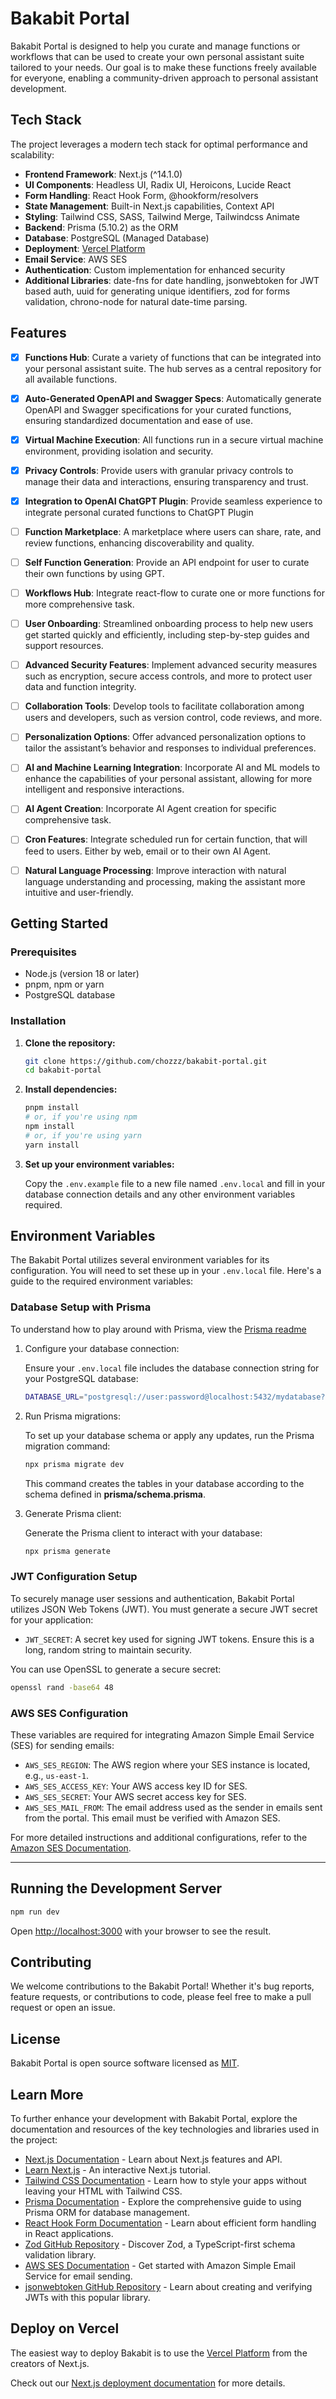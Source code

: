 # Bakabit Portal

Bakabit Portal is designed to help you curate and manage functions or workflows that can be used to create your own personal assistant suite tailored to your needs. Our goal is to make these functions freely available for everyone, enabling a community-driven approach to personal assistant development.

## Tech Stack

The project leverages a modern tech stack for optimal performance and scalability:

- **Frontend Framework**: Next.js (^14.1.0)
- **UI Components**: Headless UI, Radix UI, Heroicons, Lucide React
- **Form Handling**: React Hook Form, @hookform/resolvers
- **State Management**: Built-in Next.js capabilities, Context API
- **Styling**: Tailwind CSS, SASS, Tailwind Merge, Tailwindcss Animate
- **Backend**: Prisma (5.10.2) as the ORM
- **Database**: PostgreSQL (Managed Database)
- **Deployment**: [Vercel Platform](https://vercel.com/new?utm_medium=default-template&filter=next.js&utm_source=create-next-app&utm_campaign=create-next-app-readme)
- **Email Service**: AWS SES
- **Authentication**: Custom implementation for enhanced security
- **Additional Libraries**: date-fns for date handling, jsonwebtoken for JWT based auth, uuid for generating unique identifiers, zod for forms validation, chrono-node for natural date-time parsing.


## Features

- [x] **Functions Hub**: Curate a variety of functions that can be integrated into your personal assistant suite. The hub serves as a central repository for all available functions.
- [x] **Auto-Generated OpenAPI and Swagger Specs**: Automatically generate OpenAPI and Swagger specifications for your curated functions, ensuring standardized documentation and ease of use.
- [x] **Virtual Machine Execution**: All functions run in a secure virtual machine environment, providing isolation and security.
- [x] **Privacy Controls**: Provide users with granular privacy controls to manage their data and interactions, ensuring transparency and trust.
- [x] **Integration to OpenAI ChatGPT Plugin**: Provide seamless experience to integrate personal curated functions to ChatGPT Plugin
- [ ] **Function Marketplace**: A marketplace where users can share, rate, and review functions, enhancing discoverability and quality.
- [ ] **Self Function Generation**: Provide an API endpoint for user to curate their own functions by using GPT.
- [ ] **Workflows Hub**: Integrate react-flow to curate one or more functions for more comprehensive task.
- [ ] **User Onboarding**: Streamlined onboarding process to help new users get started quickly and efficiently, including step-by-step guides and support resources.
- [ ] **Advanced Security Features**: Implement advanced security measures such as encryption, secure access controls, and more to protect user data and function integrity.
- [ ] **Collaboration Tools**: Develop tools to facilitate collaboration among users and developers, such as version control, code reviews, and more.
- [ ] **Personalization Options**: Offer advanced personalization options to tailor the assistant’s behavior and responses to individual preferences.
- [ ] **AI and Machine Learning Integration**: Incorporate AI and ML models to enhance the capabilities of your personal assistant, allowing for more intelligent and responsive interactions.
- [ ] **AI Agent Creation**: Incorporate AI Agent creation for specific comprehensive task.
- [ ] **Cron Features**: Integrate scheduled run for certain function, that will feed to users. Either by web, email or to their own AI Agent.
- [ ] **Natural Language Processing**: Improve interaction with natural language understanding and processing, making the assistant more intuitive and user-friendly.


## Getting Started

### Prerequisites
- Node.js (version 18 or later)
- pnpm, npm or yarn
- PostgreSQL database

### Installation

1. **Clone the repository:**

   ```bash
   git clone https://github.com/chozzz/bakabit-portal.git
   cd bakabit-portal
   ```

2. **Install dependencies:**

   ```bash
   pnpm install
   # or, if you're using npm
   npm install
   # or, if you're using yarn
   yarn install
   ```

3. **Set up your environment variables:**

   Copy the `.env.example` file to a new file named `.env.local` and fill in your database connection details and any other environment variables required.


## Environment Variables

The Bakabit Portal utilizes several environment variables for its configuration. You will need to set these up in your `.env.local` file. Here's a guide to the required environment variables:

### Database Setup with Prisma

To understand how to play around with Prisma, view the [Prisma readme](https://github.com/chozzz/bakabit-portal/tree/main/prisma)

1. Configure your database connection:

   Ensure your `.env.local` file includes the database connection string for your PostgreSQL database:

   ```bash
   DATABASE_URL="postgresql://user:password@localhost:5432/mydatabase?schema=public"
   ```

2. Run Prisma migrations:

   To set up your database schema or apply any updates, run the Prisma migration command:

   ```bash
   npx prisma migrate dev
   ```

   This command creates the tables in your database according to the schema defined in **prisma/schema.prisma**.

3. Generate Prisma client:

   Generate the Prisma client to interact with your database:

   ```bash
   npx prisma generate
   ```
   
### JWT Configuration Setup

To securely manage user sessions and authentication, Bakabit Portal utilizes JSON Web Tokens (JWT). You must generate a secure JWT secret for your application:

- `JWT_SECRET`: A secret key used for signing JWT tokens. Ensure this is a long, random string to maintain security.

You can use OpenSSL to generate a secure secret:
```bash
openssl rand -base64 48
```
   
### AWS SES Configuration

These variables are required for integrating Amazon Simple Email Service (SES) for sending emails:

- `AWS_SES_REGION`: The AWS region where your SES instance is located, e.g., `us-east-1`.
- `AWS_SES_ACCESS_KEY`: Your AWS access key ID for SES.
- `AWS_SES_SECRET`: Your AWS secret access key for SES.
- `AWS_SES_MAIL_FROM`: The email address used as the sender in emails sent from the portal. This email must be verified with Amazon SES.

For more detailed instructions and additional configurations, refer to the [Amazon SES Documentation](https://docs.aws.amazon.com/ses/).

---

## Running the Development Server

```bash
npm run dev
```

Open [http://localhost:3000](http://localhost:3000) with your browser to see the result.

## Contributing

We welcome contributions to the Bakabit Portal! Whether it's bug reports, feature requests, or contributions to code, please feel free to make a pull request or open an issue.

## License

Bakabit Portal is open source software licensed as [MIT](https://choosealicense.com/licenses/mit/).


## Learn More

To further enhance your development with Bakabit Portal, explore the documentation and resources of the key technologies and libraries used in the project:

- [Next.js Documentation](https://nextjs.org/docs) - Learn about Next.js features and API.
- [Learn Next.js](https://nextjs.org/learn) - An interactive Next.js tutorial.
- [Tailwind CSS Documentation](https://tailwindcss.com/docs) - Learn how to style your apps without leaving your HTML with Tailwind CSS.
- [Prisma Documentation](https://www.prisma.io/docs) - Explore the comprehensive guide to using Prisma ORM for database management.
- [React Hook Form Documentation](https://react-hook-form.com/) - Learn about efficient form handling in React applications.
- [Zod GitHub Repository](https://github.com/colinhacks/zod) - Discover Zod, a TypeScript-first schema validation library.
- [AWS SES Documentation](https://docs.aws.amazon.com/ses/latest/dg/welcome.html) - Get started with Amazon Simple Email Service for email sending.
- [jsonwebtoken GitHub Repository](https://github.com/auth0/node-jsonwebtoken) - Learn about creating and verifying JWTs with this popular library.

## Deploy on Vercel

The easiest way to deploy Bakabit is to use the [Vercel Platform](https://vercel.com/new?utm_medium=default-template&filter=next.js&utm_source=create-next-app&utm_campaign=create-next-app-readme) from the creators of Next.js.

Check out our [Next.js deployment documentation](https://nextjs.org/docs/deployment) for more details.
